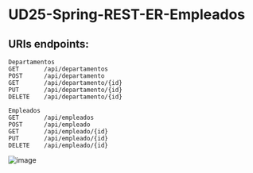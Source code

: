 # UD25-Spring-REST-ER-Empleados

## URIs endpoints: 
```
Departamentos
GET       /api/departamentos
POST      /api/departamento
GET       /api/departamento/{id}
PUT       /api/departamento/{id}
DELETE    /api/departamento/{id}

Empleados
GET       /api/empleados
POST      /api/empleado
GET       /api/empleado/{id}
PUT       /api/empleado/{id}
DELETE    /api/empleado/{id}
```
![image](https://user-images.githubusercontent.com/108835310/185810872-97bbfbf9-3609-4480-b4ea-aad1f2d6a2f1.png)

